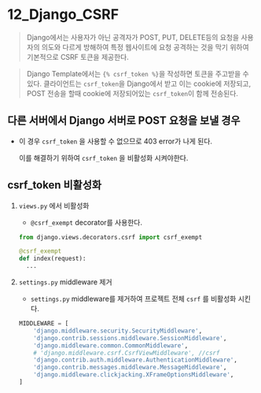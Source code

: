 # 12_Django_CSRF

>Django에서는 사용자가 아닌 공격자가 POST, PUT, DELETE등의 요청을 사용자의 의도와 다르게 방해하여 특정 웹사이트에 요청 공격하는 것을 막기 위하여 기본적으로 CSRF 토큰을 제공한다.

> Django Template에서는 `{% csrf_token %}`을 작성하면 토큰을 주고받을 수 있다. 클라이언트는 `csrf_token`을 Django에서 받고 이는 cookie에 저장되고, POST 전송을 할때 cookie에 저장되어있는 `csrf_token`이 함께 전송된다.



## 다른 서버에서 Django 서버로 POST 요청을 보낼 경우

* 이 경우 `csrf_token` 을 사용할 수 없으므로 403 error가 나게 된다.

  이를 해결하기 위하여  `csrf_token` 을 비활성화 시켜야한다.



## csrf_token 비활성화

1. `views.py` 에서 비활성화

   * `@csrf_exempt` decorator를 사용한다.

   ```python
   from django.views.decorators.csrf import csrf_exempt
   
   @csrf_exempt
   def index(request):
     ...
   ```

2. `settings.py` middleware 제거

   * `settings.py` middleware를 제거하여 프로젝트 전체 `csrf` 를 비활성화 시킨다.

   ```python
   MIDDLEWARE = [
       'django.middleware.security.SecurityMiddleware',
       'django.contrib.sessions.middleware.SessionMiddleware',
       'django.middleware.common.CommonMiddleware',
       # 'django.middleware.csrf.CsrfViewMiddleware', //csrf
       'django.contrib.auth.middleware.AuthenticationMiddleware',
       'django.contrib.messages.middleware.MessageMiddleware',
       'django.middleware.clickjacking.XFrameOptionsMiddleware',
   ]
   ```

   